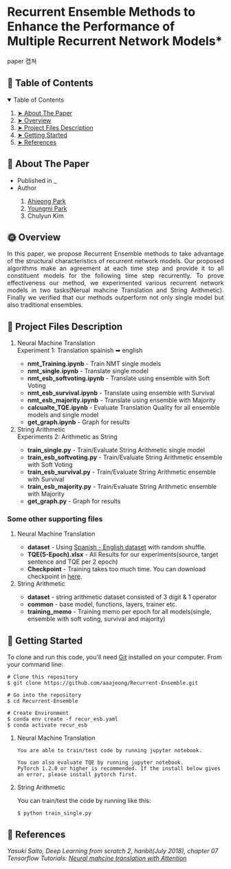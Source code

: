 # Recurrent Ensemble Methods to Enhance the Performance of Multiple Recurrent Network Models*

paper 캡쳐




<!-- TABLE OF CONTENTS -->
<h2 id="table-of-contents"> 📖 Table of Contents</h2>

<details open="open">
  <summary>Table of Contents</summary>
  <ol>
    <li><a href="#about-the-paper"> ➤ About The Paper</a></li>
    <li><a href="#overview"> ➤ Overview</a></li>
    <li><a href="#project-files-description"> ➤ Project Files Description</a></li>
    <li><a href="#getting-started"> ➤ Getting Started</a></li>
    <li><a href="#references"> ➤ References</a></li>
  </ol>
</details>


<!-- ABOUT THE PAPER -->
<h2 id="about-the-paper"> 📝 About The Paper</h2>

<p align="justify"> 
<ul>
	<li> Published in _ </li>
	<li> Author </li>
	<ol>
	<li><a href="https://github.com/aaajeong">Ahjeong Park</a></li>
	<li><a href="https://github.com/Youngmi-Park">Youngmi Park</a></li>
	<li>Chulyun Kim </li>
	</ol>
</ul>
</p>

<!-- OVERVIEW -->
<h2 id="overview"> 🌞 Overview</h2>

<p align="justify"> 
In this paper, we propose Recurrent Ensemble methods to take advantage of the structural characteristics of recurrent network models. Our proposed algorithms make an agreement at each time step and provide it to all constituent models for the following time step recurrently. To prove effectiveness our method, we experimented various recurrent network models in two tasks(Nerual mahcine Translation and String Arithmetic). Finally we verified that our methods outperform not only single model but also traditional ensembles.</p>

<!-- PROJECT FILES DESCRIPTION -->
<h2 id="project-files-description"> 💾 Project Files Description</h2>
<ol>
<li>Neural Machine Translation</li>
Experiment 1: Translation spainish ➡ english
<ul>
<li><b>nmt_Training.ipynb</b> - Train NMT single models</li>
<li><b>nmt_single.ipynb</b> - Translate single model</li>
<li><b>nmt_esb_softvoting.ipynb</b> - Translate using ensemble with Soft Voting</li>
<li><b>nmt_esb_survival.ipynb</b> - Translate using ensemble with Survival</li>
<li><b>nmt_esb_majority.ipynb</b> - Translate using ensemble with Majority</li>
<li><b>calcualte_TQE.ipynb</b> - Evaluate Translation Quality for all ensemble models and single model</li>
<li><b>get_graph.ipynb</b> - Graph for results</li>
</ul>
<li>String Arithmetic</li>
Experiments 2: Arithmetic as String
<ul>
<li><b>train_single.py</b> - Train/Evaluate String Arithmetic single model</li>
<li><b>train_esb_softvoting.py</b> - Train/Evaluate String Arithmetic ensemble with Soft Voting</li>
<li><b>train_esb_survival.py</b> - Train/Evaluate String Arithmetic ensemble with Survival</li>
<li><b>train_esb_majority.py</b> - Train/Evaluate String Arithmetic ensemble with Majority</li>
<li><b>get_graph.py</b> - Graph for results</li>
</ul>
</ol>


<h3>Some other supporting files</h3>
<ol>
<li>Neural Machine Translation</li>
<ul>
<li><b>dataset</b> - Using <a href = "http://www.manythings.org/anki/">Spanish - English dataset</a> with random shuffle.</li>
<li><b>TQE(5-Epoch).xlsx</b> - All Results for our experiments(source, target sentence and TQE per 2 epoch)</li>
<li><b>Checkpoint</b> - Training takes too much time. You can download checkpoint in <a href = "https://drive.google.com/drive/folders/1JyyEol3SmREQok6fJ5RqrtkRUPRMwMry?usp=sharing">here</a>.</li>
</ul>
<li>String Arithmetic</li>
<ul>
<li><b>dataset</b> - string arithmetic dataset consisted of 3 digit & 1 operator</li>
<li><b>common</b> - base model, functions, layers, trainer etc.</li>
<li><b>training_memo</b> - Training memo per epoch for all models(single, ensemble with soft voting, survival and majority)</li>
</ul>
</ol>

<!-- GETTING STARTED -->
<h2 id="getting-started"> 📖 Getting Started</h2>
<p>To clone and run this code, you'll need <a href = "https://git-scm.com">Git</a> installed on your computer. From your command line:</p>

    # Clone this repository
    $ git clone https://github.com/aaajeong/Recurrent-Ensemble.git
    
    # Go into the repository
    $ cd Recurrent-Ensemble
    
    # Create Environment
    $ conda env create -f recur_esb.yaml
    $ conda activate recur_esb
    
    
<ol>
<li>Neural Machine Translation</li>
<pre><code>You are able to train/test code by running jupyter notebook.</code></pre>
<pre><code>You can also evaluate TQE by running jupyter notebook.
PyTorch 1.2.0 or higher is recommended. If the install below gives an error, please install pytorch first. </code></pre>
<li>String Arithmetic</li>
<p>You can train/test the code by running like this:
<pre><code>$ python train_single.py</code></pre>
</ol>

<!-- REFERENCES -->
<h2 id="references"> 📖 References</h2>
<i>Yasuki Saito, Deep Learning from scratch 2, hanbit(July 2018), chapter 07</i>
<br>
<i>Tensorflow Tutorials: <a href = 
"https://github.com/tensorflow/text/blob/master/docs/tutorials/nmt_with_attention.ipynb">Neural mahcine translation with Attention</a></i>